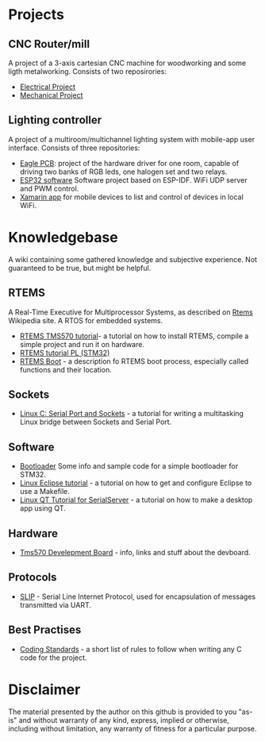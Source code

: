 # Projects

## CNC Router/mill
A project of a 3-axis cartesian CNC machine for woodworking and some ligth metalworking. Consists of two reposirories:
* [Electrical Project](https://github.com/tadewoosh/CNC-mill-electrical) 
* [Mechanical Project](https://github.com/tadewoosh/CNC-mill-mechanical) 

## Lighting controller
A project of a multiroom/multichannel lighting system with mobile-app user interface. Consists of three repositories:
* [Eagle PCB](): project of the hardware driver for one room, capable of driving two banks of RGB leds, one halogen set and two relays.
* [ESP32 software](https://github.com/tadewoosh/esp32-wifi-leds) Software project based on ESP-IDF. WiFi UDP server and PWM control.
* [Xamarin app]() for mobile devices to list and control of devices in local WiFi.

# Knowledgebase
A wiki containing some gathered knowledge and subjective experience. Not guaranteed to be true, but might be helpful.
## RTEMS
A Real-Time Executive for Multiprocessor Systems, as described on [Rtems](https://en.wikipedia.org/wiki/RTEMS) Wikipedia site. A RTOS for embedded systems.

* [RTEMS TMS570 tutorial](Rtems-tms570-tutorial.md)- a tutorial on how to install RTEMS, compile a simple project and run it on hardware.  
* [RTEMS tutorial PL (STM32)](Rtems-tutorial.md)  
* [RTEMS Boot](Rtems-boot.md) - a description fo RTEMS boot process, especially called functions and their location.  

## Sockets
* [Linux C: Serial Port and Sockets](Linux-c-serial-port-and-sockets.md) - a tutorial for writing a multitasking Linux bridge between Sockets and Serial Port.  

## Software
* [Bootloader](https://github.com/tadewoosh/F103_Bootloader) Some info and sample code for a simple bootloader for STM32.
* [Linux Eclipse tutorial](Linux-eclipse-tutorial.md) - a tutorial on how to get and configure Eclipse to use a Makefile.  
* [Linux QT Tutorial for SerialServer](Linux-qt-tutorial-for-serialserver.md) - a tutorial on how to make a desktop app using QT.

## Hardware
* [Tms570 Develepment Board](Tms570-develepment-board.md) - info, links and stuff about the devboard.  

## Protocols
* [SLIP](SLIP/Slip-serial-line-internet-protocol.md)  - Serial Line Internet Protocol, used for encapsulation of messages transmitted via UART.  

## Best Practises
* [Coding Standards](Coding-standards.md) - a short list of rules to follow when writing any C code for the project.    


# Disclaimer

The material presented by the author on this github is provided to you "as-is" and without warranty of any kind, express, implied or otherwise, including without limitation, any warranty of fitness for a particular purpose.
